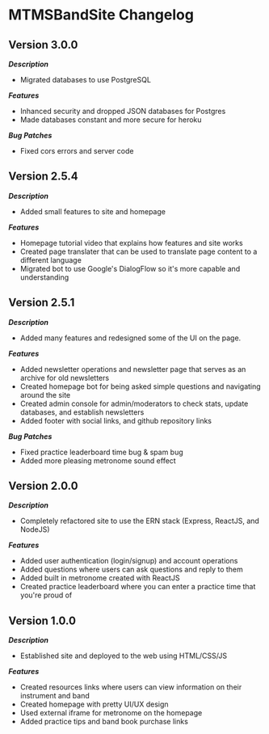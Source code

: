 # MTMSBandSite Changelog

## Version 3.0.0
***Description***
* Migrated databases to use PostgreSQL

***Features***
* Inhanced security and dropped JSON databases for Postgres
* Made databases constant and more secure for heroku

***Bug Patches***
* Fixed cors errors and server code


## Version 2.5.4
***Description***
* Added small features to site and homepage

***Features***
* Homepage tutorial video that explains how features and site works
* Created page translater that can be used to translate page content to a different language
* Migrated bot to use Google's DialogFlow so it's more capable and understanding

## Version 2.5.1
***Description***
* Added many features and redesigned some of the UI on the page.

***Features***
* Added newsletter operations and newsletter page that serves as an archive for old newsletters
* Created homepage bot for being asked simple questions and navigating around the site
* Created admin console for admin/moderators to check stats, update databases, and establish newsletters
* Added footer with social links, and github repository links

***Bug Patches***
* Fixed practice leaderboard time bug & spam bug
* Added more pleasing metronome sound effect


## Version 2.0.0
***Description***
* Completely refactored site to use the ERN stack (Express, ReactJS, and NodeJS)

***Features***
* Added user authentication (login/signup) and account operations 
* Added questions where users can ask questions and reply to them
* Added built in metronome created with ReactJS
* Created practice leaderboard where you can enter a practice time that you're proud of


## Version 1.0.0
***Description***
* Established site and deployed to the web using HTML/CSS/JS

***Features***
* Created resources links where users can view information on their instrument and band
* Created homepage with pretty UI/UX design
* Used external iframe for metronome on the homepage
* Added practice tips and band book purchase links
